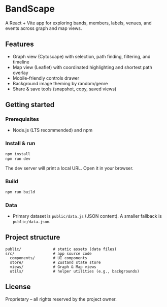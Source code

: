 # BandScape

A React + Vite app for exploring bands, members, labels, venues, and events across graph and map views.

## Features
- Graph view (Cytoscape) with selection, path finding, filtering, and timeline
- Map view (Leaflet) with coordinated highlighting and shortest path overlay
- Mobile-friendly controls drawer
- Background image theming by random/genre
- Share & save tools (snapshot, copy, saved views)

## Getting started

### Prerequisites
- Node.js (LTS recommended) and npm

### Install & run
```bash
npm install
npm run dev
```

The dev server will print a local URL. Open it in your browser.

### Build
```bash
npm run build
```

### Data
- Primary dataset is `public/data.js` (JSON content). A smaller fallback is `public/data.json`.

## Project structure
```
public/              # static assets (data files)
src/                 # app source code
  components/        # UI components
  store/             # Zustand state store
  views/             # Graph & Map views
  utils/             # helper utilities (e.g., backgrounds)
```

## License
Proprietary – all rights reserved by the project owner.
